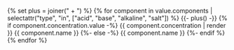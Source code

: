 {% set plus = joiner(" + ") %}
{% for component in value.components
 | selectattr("type", "in", ["acid", "base", "alkaline", "salt"]) %}
  {{- plus() -}}
  {% if component.concentration.value -%}
    {{ component.concentration | render }} {{ component.name }}
  {%- else -%}
    {{ component.name }}
  {%- endif %}
{% endfor %}
